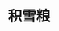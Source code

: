 ---
title: 积雪粮
description:  磨砖作镜，积雪为粮，迷了几多年少。
image:

# Badge style
# style:
#     background: "#2a9d8f"
#     color: "#fff"
---